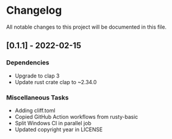 # Changelog
All notable changes to this project will be documented in this file.

## [0.1.1] - 2022-02-15

### Dependencies

- Upgrade to clap 3
- Update rust crate clap to ~2.34.0

### Miscellaneous Tasks

- Adding cliff.toml
- Copied GitHub Action workflows from rusty-basic
- Split Windows CI in parallel job
- Updated copyright year in LICENSE

<!-- generated by git-cliff -->
